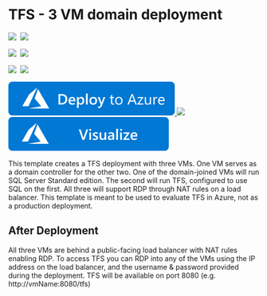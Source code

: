 # TFS - 3 VM domain deployment

<IMG SRC="https://azurequickstartsservice.blob.core.windows.net/badges/tfs-dual-server/PublicLastTestDate.svg" />&nbsp;
<IMG SRC="https://azurequickstartsservice.blob.core.windows.net/badges/tfs-dual-server/PublicDeployment.svg" />&nbsp;

<IMG SRC="https://azurequickstartsservice.blob.core.windows.net/badges/tfs-dual-server/FairfaxLastTestDate.svg" />&nbsp;
<IMG SRC="https://azurequickstartsservice.blob.core.windows.net/badges/tfs-dual-server/FairfaxDeployment.svg" />&nbsp;

<IMG SRC="https://azurequickstartsservice.blob.core.windows.net/badges/tfs-dual-server/BestPracticeResult.svg" />&nbsp;
<IMG SRC="https://azurequickstartsservice.blob.core.windows.net/badges/tfs-dual-server/CredScanResult.svg" />&nbsp;

<a href="https://portal.azure.com/#create/Microsoft.Template/uri/https%3A%2F%2Fraw.githubusercontent.com%2FAzure%2Fazure-quickstart-templates%2Fmaster%2Ftfs-dual-server%2Fazuredeploy.json" target="_blank">
    <img src="https://raw.githubusercontent.com/Azure/azure-quickstart-templates/master/1-CONTRIBUTION-GUIDE/images/deploytoazure.svg?sanitize=true"/> 
</a>
<a href="https://portal.azure.us/#create/Microsoft.Template/uri/https%3A%2F%2Fraw.githubusercontent.com%2FAzure%2Fazure-quickstart-templates%2Fmaster%2Ftfs-dual-server%2Fazuredeploy.json" target="_blank">
    <img src="http://azuredeploy.net/AzureGov.png"/>
</a>
<a href="http://armviz.io/#/?load=https%3A%2F%2Fraw.githubusercontent.com%2FAzure%2Fazure-quickstart-templates%2Fmaster%2Ftfs-dual-server%2Fazuredeploy.json" target="_blank">
    <img src="https://raw.githubusercontent.com/Azure/azure-quickstart-templates/master/1-CONTRIBUTION-GUIDE/images/visualizebutton.svg?sanitize=true"/> 
</a>

This template creates a TFS deployment with three VMs. One VM serves as a domain controller for the other two. One of the domain-joined VMs will run SQL Server Standard edition. The second will run TFS, configured to use SQL on the first. All three will support RDP through NAT rules on a load balancer. This template is meant to be used to evaluate TFS in Azure, not as a production deployment.

## After Deployment

All three VMs are behind a public-facing load balancer with NAT rules enabling RDP. To access TFS you can RDP into any of the VMs using the IP address on the load balancer, and the username & password provided during the deployment. TFS will be available on port 8080 (e.g. http://vmName:8080/tfs)

